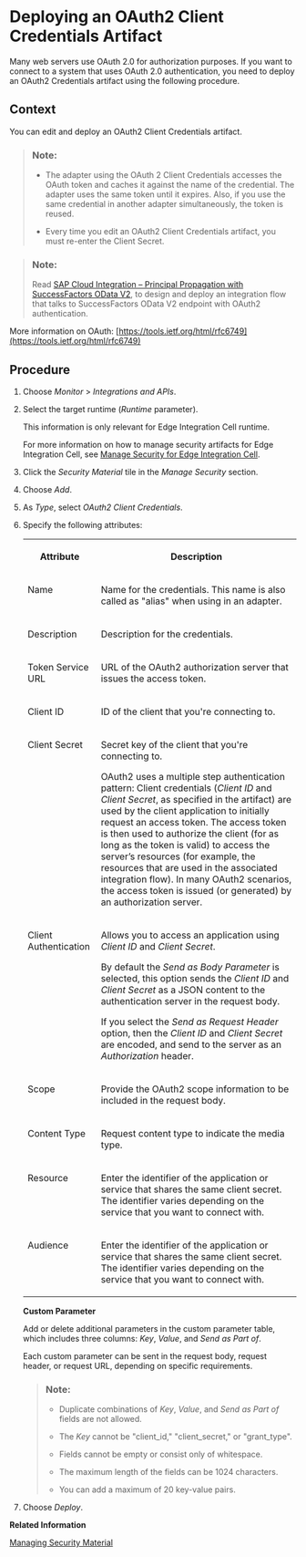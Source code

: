 <!-- loio801b106885b14d2788223956ce9786e5 -->

# Deploying an OAuth2 Client Credentials Artifact

Many web servers use OAuth 2.0 for authorization purposes. If you want to connect to a system that uses OAuth 2.0 authentication, you need to deploy an OAuth2 Credentials artifact using the following procedure.



## Context

You can edit and deploy an OAuth2 Client Credentials artifact.

> ### Note:  
> -   The adapter using the OAuth 2 Client Credentials accesses the OAuth token and caches it against the name of the credential. The adapter uses the same token until it expires. Also, if you use the same credential in another adapter simultaneously, the token is reused.
> 
> -   Every time you edit an OAuth2 Client Credentials artifact, you must re-enter the Client Secret.

> ### Note:  
> Read [SAP Cloud Integration – Principal Propagation with SuccessFactors OData V2](https://blogs.sap.com/2018/07/30/sap-cloud-platform-integration-principal-propagation-with-successfactors-odata-v2/), to design and deploy an integration flow that talks to SuccessFactors OData V2 endpoint with OAuth2 authentication.

More information on OAuth: [https://tools.ietf.org/html/rfc6749](https://tools.ietf.org/html/rfc6749)



## Procedure

1.  Choose *Monitor* \> *Integrations and APIs*.

2.  Select the target runtime \(*Runtime* parameter\).

    This information is only relevant for Edge Integration Cell runtime.

    For more information on how to manage security artifacts for Edge Integration Cell, see [Manage Security for Edge Integration Cell](../manage-security-for-edge-integration-cell-1783cf8.md).

3.  Click the *Security Material* tile in the *Manage Security* section.

4.  Choose *Add*.

5.  As *Type*, select *OAuth2 Client Credentials*.

6.  Specify the following attributes:


    <table>
    <tr>
    <th valign="top">

    Attribute
    
    </th>
    <th valign="top">

    Description
    
    </th>
    </tr>
    <tr>
    <td valign="top">
    
    Name
    
    </td>
    <td valign="top">
    
    Name for the credentials. This name is also called as "alias" when using in an adapter.
    
    </td>
    </tr>
    <tr>
    <td valign="top">
    
    Description
    
    </td>
    <td valign="top">
    
    Description for the credentials.
    
    </td>
    </tr>
    <tr>
    <td valign="top">
    
    Token Service URL
    
    </td>
    <td valign="top">
    
    URL of the OAuth2 authorization server that issues the access token.
    
    </td>
    </tr>
    <tr>
    <td valign="top">
    
    Client ID
    
    </td>
    <td valign="top">
    
    ID of the client that you're connecting to.
    
    </td>
    </tr>
    <tr>
    <td valign="top">
    
    Client Secret
    
    </td>
    <td valign="top">
    
    Secret key of the client that you're connecting to.

    OAuth2 uses a multiple step authentication pattern: Client credentials \(*Client ID* and *Client Secret*, as specified in the artifact\) are used by the client application to initially request an access token. The access token is then used to authorize the client \(for as long as the token is valid\) to access the server’s resources \(for example, the resources that are used in the associated integration flow\). In many OAuth2 scenarios, the access token is issued \(or generated\) by an authorization server.
    
    </td>
    </tr>
    <tr>
    <td valign="top">
    
    Client Authentication
    
    </td>
    <td valign="top">
    
    Allows you to access an application using *Client ID* and *Client Secret*.

    By default the *Send as Body Parameter* is selected, this option sends the *Client ID* and *Client Secret* as a JSON content to the authentication server in the request body.

    If you select the *Send as Request Header* option, then the *Client ID* and *Client Secret* are encoded, and send to the server as an *Authorization* header.
    
    </td>
    </tr>
    <tr>
    <td valign="top">
    
    Scope
    
    </td>
    <td valign="top">
    
    Provide the OAuth2 scope information to be included in the request body.
    
    </td>
    </tr>
    <tr>
    <td valign="top">
    
    Content Type
    
    </td>
    <td valign="top">
    
    Request content type to indicate the media type.
    
    </td>
    </tr>
    <tr>
    <td valign="top">
    
    Resource
    
    </td>
    <td valign="top">
    
    Enter the identifier of the application or service that shares the same client secret. The identifier varies depending on the service that you want to connect with.
    
    </td>
    </tr>
    <tr>
    <td valign="top">
    
    Audience
    
    </td>
    <td valign="top">
    
    Enter the identifier of the application or service that shares the same client secret. The identifier varies depending on the service that you want to connect with.
    
    </td>
    </tr>
    </table>
    
    **Custom Parameter**

    Add or delete additional parameters in the custom parameter table, which includes three columns: *Key*, *Value*, and *Send as Part of*.

    Each custom parameter can be sent in the request body, request header, or request URL, depending on specific requirements.

    > ### Note:  
    > -   Duplicate combinations of *Key*, *Value*, and *Send as Part of* fields are not allowed.
    > 
    > -   The *Key* cannot be "client\_id," "client\_secret," or "grant\_type".
    > 
    > -   Fields cannot be empty or consist only of whitespace.
    > 
    > -   The maximum length of the fields can be 1024 characters.
    > 
    > -   You can add a maximum of 20 key-value pairs.

7.  Choose *Deploy*.


**Related Information**  


[Managing Security Material](managing-security-material-b8ccb53.md "The Manage Security Material area provides an overview of security-related artifacts.")


